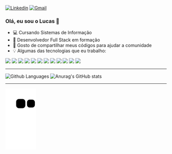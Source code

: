 [![Linkedin](https://img.shields.io/badge/-LinkedIn-blue?style=flat&logo=Linkedin&logoColor=white)](https://www.linkedin.com/in/lucasfernandesprogrammer/)
[![Gmail](https://img.shields.io/badge/-Gmail-c14438?style=flat&logo=Gmail&logoColor=white)](mailto:lucasfernandesprogrammer@gmail.com)



### Olá, eu sou o Lucas 👋

- :computer: Cursando Sistemas de Informação
- :blue_book: Desenvolvedor Full Stack em formação
- :metal: Gosto de compartilhar meus códigos para ajudar a comunidade
- :bulb: Algumas das tecnologias que eu trabalho:

<span><img src="https://img.shields.io/static/v1?label=java&message=Language&color=blue&style=for-the-badge&logo=JAVA"/></span>
<img src="https://img.shields.io/static/v1?label=Python&message=Language&color=blue&style=for-the-badge&logo=PYTHON"/>
<img src="https://img.shields.io/static/v1?label=javascript&message=Language&color=blue&style=for-the-badge&logo=JAVASCRIPT"/>
<img src="https://img.shields.io/static/v1?label=LUA&message=Language&color=blue&style=for-the-badge&logo=LUA"/>
<img src="https://img.shields.io/static/v1?label=MYSQL&message=DataBase&color=brown&style=for-the-badge&logo=MYSQL"/>
<img src="https://img.shields.io/static/v1?label=HTML5&message=Markup_Language&color=orange&style=for-the-badge&logo=HTML5"/>
<img src="https://img.shields.io/static/v1?label=CSS3&message=Style_Sheet_Language&color=yellow&style=for-the-badge&logo=CSS3"/>
<img src="https://img.shields.io/static/v1?label=BOOTSTRAP&message=Framework&color=purple&style=for-the-badge&logo=BOOTSTRAP"/>
<img src="https://img.shields.io/static/v1?label=ANGULAR&message=Framework&color=purple&style=for-the-badge&logo=ANGULAR"/>
<img src="https://img.shields.io/static/v1?label=GIT&message=VERSIONING&color=orange&style=for-the-badge&logo=GIT"/>
<img src="https://img.shields.io/static/v1?label=FIGMA&message=Design/UX&color=20b2aa&style=for-the-badge&logo=FIGMA"/>
<img src="https://img.shields.io/static/v1?label=ADOBEXD&message=Design/UX&color=20b2aa&style=for-the-badge&logo=ADOBEXD"/>

<hr>

![Github Languages](https://github-readme-stats.vercel.app/api/top-langs/?username=LucasFernandesBrazil&layout=compact&count_private=true&theme=chartreuse-dark)
![Anurag's GitHub stats](https://github-readme-stats.vercel.app/api?username=LucasFernandesBrazil&show_icons=true&theme=chartreuse-dark)

<hr>

![Snake animation](https://github.com/LucasFernandesBrazil/LucasFernandesBrazil/blob/output/github-contribution-grid-snake.svg)

